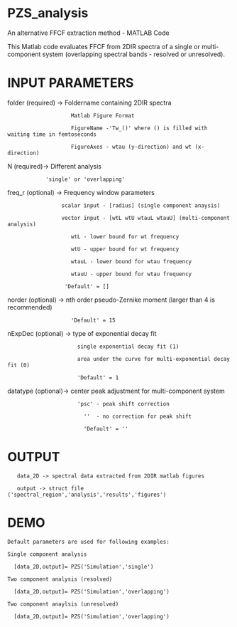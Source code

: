 # PZS_analysis
An alternative FFCF extraction method - MATLAB Code

This Matlab code evaluates FFCF from 2DIR spectra of a single or multi-component system (overlapping spectral bands - resolved or unresolved).

# INPUT PARAMETERS
  folder (required) -> Foldername containing 2DIR spectra
  
                        Matlab Figure Format
                        
                        FigureName -'Tw_()' where () is filled with waiting time in femtoseconds
                        
                        FigureAxes - wtau (y-direction) and wt (x-direction)
  
  N (required)-> Different analysis
  
                'single' or 'overlapping'

  freq_r (optional) -> Frequency window parameters
  
                     scalar input - [radius] (single component anaysis)
                     
                     vector input - [wtL wtU wtauL wtauU] (multi-component analysis) 
                     
                        wtL - lower bound for wt frequency 
                        
                        wtU - upper bound for wt frequency
                        
                        wtauL - lower bound for wtau frequency
                        
                        wtauU - upper bound for wtau frequency
                        
                      'Default' = []
  
  norder (optional) -> nth order pseudo-Zernike moment (larger than 4 is recommended)
  
                        'Default' = 15
                        
  nExpDec (optional) -> type of exponential decay fit
  
                          single exponential decay fit (1)
                          
                          area under the curve for multi-exponential decay fit (0)
                          
                          'Default' = 1
 
  datatype (optional)-> center peak adjustment for multi-component system
  
                          'psc' - peak shift correction
                          
                            ''  - no correction for peak shift
                            
                            'Default' = ''
                            
  # OUTPUT
       data_2D -> spectral data extracted from 2DIR matlab figures
       
       output -> struct file ('spectral_region','analysis','results','figures')
       
       
 # DEMO 
    Default parameters are used for following examples:
    
    Single component analysis
    
      [data_2D,output]= PZS('Simulation','single')
      
    Two component analysis (resolved)
    
      [data_2D,output]= PZS('Simulation','overlapping')
    
    Two component anaylsis (unresolved)
    
      [data_2D,output]= PZS('Simulation','overlapping')
      
